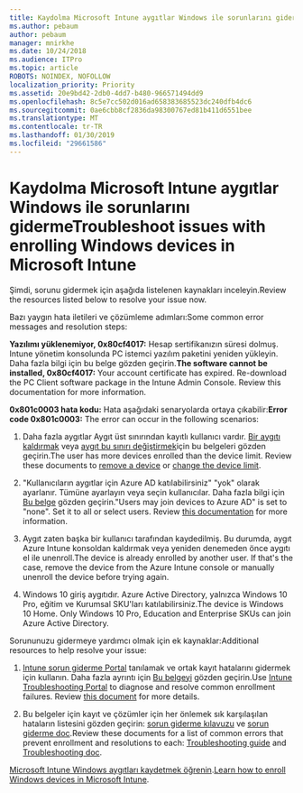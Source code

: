 ```yaml
---
title: Kaydolma Microsoft Intune aygıtlar Windows ile sorunlarını giderme
ms.author: pebaum
author: pebaum
manager: mnirkhe
ms.date: 10/24/2018
ms.audience: ITPro
ms.topic: article
ROBOTS: NOINDEX, NOFOLLOW
localization_priority: Priority
ms.assetid: 20e9bd42-2db0-4dd7-b480-966571494dd9
ms.openlocfilehash: 8c5e7cc502d016ad658383685523dc240dfb4dc6
ms.sourcegitcommit: 0ae6cbb8cf2836da98300767ed81b411d6551bee
ms.translationtype: MT
ms.contentlocale: tr-TR
ms.lasthandoff: 01/30/2019
ms.locfileid: "29661586"
---
```

# <a name="troubleshoot-issues-with-enrolling-windows-devices-in-microsoft-intune"></a><span data-ttu-id="050fc-102">Kaydolma Microsoft Intune aygıtlar Windows ile sorunlarını giderme</span><span class="sxs-lookup"><span data-stu-id="050fc-102">Troubleshoot issues with enrolling Windows devices in Microsoft Intune</span></span>

<span data-ttu-id="050fc-103">Şimdi, sorunu gidermek için aşağıda listelenen kaynakları inceleyin.</span><span class="sxs-lookup"><span data-stu-id="050fc-103">Review the resources listed below to resolve your issue now.</span></span> 
  
<span data-ttu-id="050fc-104">Bazı yaygın hata iletileri ve çözümleme adımları:</span><span class="sxs-lookup"><span data-stu-id="050fc-104">Some common error messages and resolution steps:</span></span>
  
 <span data-ttu-id="050fc-p101">**Yazılımı yüklenemiyor, 0x80cf4017:** Hesap sertifikanızın süresi dolmuş. Intune yönetim konsolunda PC istemci yazılım paketini yeniden yükleyin. Daha fazla bilgi için bu belge gözden geçirin.</span><span class="sxs-lookup"><span data-stu-id="050fc-p101">**The software cannot be installed, 0x80cf4017:** Your account certificate has expired. Re-download the PC Client software package in the Intune Admin Console. Review this documentation for more information.</span></span> 
  
 <span data-ttu-id="050fc-108">**0x801c0003 hata kodu:** Hata aşağıdaki senaryolarda ortaya çıkabilir:</span><span class="sxs-lookup"><span data-stu-id="050fc-108">**Error code 0x801c0003:** The error can occur in the following scenarios:</span></span> 
  
1. <span data-ttu-id="050fc-p102">Daha fazla aygıtlar Aygıt üst sınırından kayıtlı kullanıcı vardır. [Bir aygıtı kaldırmak](https://docs.microsoft.com/intune/devices-wipe) veya [aygıt bu sınırı değiştirmek](https://docs.microsoft.com/intune/enrollment-restrictions-set#set-device-limit-restrictions)için bu belgeleri gözden geçirin.</span><span class="sxs-lookup"><span data-stu-id="050fc-p102">The user has more devices enrolled than the device limit. Review these documents to [remove a device](https://docs.microsoft.com/intune/devices-wipe) or [change the device limit](https://docs.microsoft.com/intune/enrollment-restrictions-set#set-device-limit-restrictions).</span></span>
    
2. <span data-ttu-id="050fc-p103">"Kullanıcıların aygıtlar için Azure AD katılabilirsiniz" "yok" olarak ayarlanır. Tümüne ayarlayın veya seçin kullanıcılar. Daha fazla bilgi için [Bu belge](https://docs.microsoft.com/azure/active-directory/device-management-azure-portal#configure-device-settings) gözden geçirin.</span><span class="sxs-lookup"><span data-stu-id="050fc-p103">"Users may join devices to Azure AD" is set to "none". Set it to all or select users. Review [this documentation](https://docs.microsoft.com/azure/active-directory/device-management-azure-portal#configure-device-settings) for more information.</span></span> 
    
3. <span data-ttu-id="050fc-p104">Aygıt zaten başka bir kullanıcı tarafından kaydedilmiş. Bu durumda, aygıt Azure Intune konsoldan kaldırmak veya yeniden denemeden önce aygıtı el ile unenroll.</span><span class="sxs-lookup"><span data-stu-id="050fc-p104">The device is already enrolled by another user. If that's the case, remove the device from the Azure Intune console or manually unenroll the device before trying again.</span></span>
    
4. <span data-ttu-id="050fc-p105">Windows 10 giriş aygıtıdır. Azure Active Directory, yalnızca Windows 10 Pro, eğitim ve Kurumsal SKU'ları katılabilirsiniz.</span><span class="sxs-lookup"><span data-stu-id="050fc-p105">The device is Windows 10 Home. Only Windows 10 Pro, Education and Enterprise SKUs can join Azure Active Directory.</span></span>
    
<span data-ttu-id="050fc-118">Sorununuzu gidermeye yardımcı olmak için ek kaynaklar:</span><span class="sxs-lookup"><span data-stu-id="050fc-118">Additional resources to help resolve your issue:</span></span>
  
1. <span data-ttu-id="050fc-p106">[Intune sorun giderme Portal](https://devicemanagement.microsoft.com/#blade/Microsoft_Intune_DeviceSettings/TroubleshootBlade) tanılamak ve ortak kayıt hatalarını gidermek için kullanın. Daha fazla ayrıntı için [Bu belgeyi](https://docs.microsoft.com/intune/help-desk-operators) gözden geçirin.</span><span class="sxs-lookup"><span data-stu-id="050fc-p106">Use [Intune Troubleshooting Portal](https://devicemanagement.microsoft.com/#blade/Microsoft_Intune_DeviceSettings/TroubleshootBlade) to diagnose and resolve common enrollment failures. Review [this document](https://docs.microsoft.com/intune/help-desk-operators) for more details.</span></span> 
    
2. <span data-ttu-id="050fc-121">Bu belgeler için kayıt ve çözümler için her önlemek sık karşılaşılan hataların listesini gözden geçirin: [sorun giderme kılavuzu](https://support.microsoft.com/help/4089533/troubleshooting-windows-device-enrollment-problems-in-microsoft-intune) ve [sorun giderme doc](https://docs.microsoft.com/intune-classic/troubleshoot/troubleshoot-device-enrollment-in-intune).</span><span class="sxs-lookup"><span data-stu-id="050fc-121">Review these documents for a list of common errors that prevent enrollment and resolutions to each: [Troubleshooting guide](https://support.microsoft.com/help/4089533/troubleshooting-windows-device-enrollment-problems-in-microsoft-intune) and [Troubleshooting doc](https://docs.microsoft.com/intune-classic/troubleshoot/troubleshoot-device-enrollment-in-intune).</span></span>
    
<span data-ttu-id="050fc-122">[Microsoft Intune Windows aygıtları kaydetmek öğrenin](https://docs.microsoft.com/intune/windows-enroll).</span><span class="sxs-lookup"><span data-stu-id="050fc-122">[Learn how to enroll Windows devices in Microsoft Intune](https://docs.microsoft.com/intune/windows-enroll).</span></span>
  

